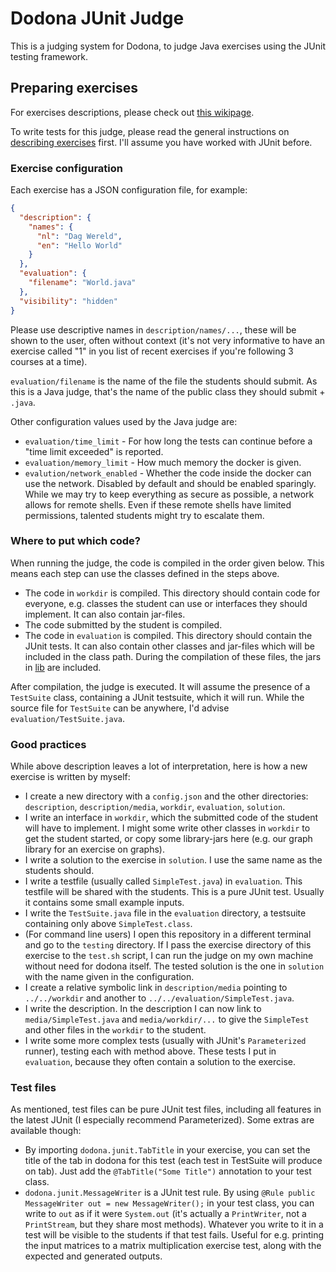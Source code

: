 
# Dodona JUnit Judge

This is a judging system for Dodona, to judge Java exercises using the JUnit testing framework.

## Preparing exercises

For exercises descriptions, please check out [this wikipage](https://github.ugent.be/dodona/dodona/wiki/exercise-description-templates).

To write tests for this judge, please read the general instructions on [describing exercises](https://github.ugent.be/dodona/dodona/wiki/exercise-repositories) first. I'll assume you have worked with JUnit before.

### Exercise configuration

Each exercise has a JSON configuration file, for example:

```json
{
  "description": {
    "names": {
      "nl": "Dag Wereld",
      "en": "Hello World"
    }
  },
  "evaluation": {
    "filename": "World.java"
  },
  "visibility": "hidden"
}
```

Please use descriptive names in `description/names/...`, these will be shown to the user, often without context (it's not very informative to have an exercise called "1" in you list of recent exercises if you're following 3 courses at a time).

`evaluation/filename` is the name of the file the students should submit. As this is a Java judge, that's the name of the public class they should submit + `.java`.

Other configuration values used by the Java judge are:
- `evaluation/time_limit` - For how long the tests can continue before a "time limit exceeded" is reported.
- `evaluation/memory_limit` - How much memory the docker is given.
- `evalution/network_enabled` - Whether the code inside the docker can use the network. Disabled by default and should be enabled sparingly. While we may try to keep everything as secure as possible, a network allows for remote shells. Even if these remote shells have limited permissions, talented students might try to escalate them. 

### Where to put which code?

When running the judge, the code is compiled in the order given below. This means each step can use the classes defined in the steps above.

- The code in `workdir` is compiled. This directory should contain code for everyone, e.g. classes the student can use or interfaces they should implement. It can also contain jar-files.
- The code submitted by the student is compiled.
- The code in `evaluation` is compiled. This directory should contain the JUnit tests. It can also contain other classes and jar-files which will be included in the class path. During the compilation of these files, the jars in [lib](lib) are included.

After compilation, the judge is executed. It will assume the presence of a `TestSuite` class, containing a JUnit testsuite, which it will run. While the source file for `TestSuite` can be anywhere, I'd advise `evaluation/TestSuite.java`.

### Good practices

While above description leaves a lot of interpretation, here is how a new exercise is written by myself:

- I create a new directory with a `config.json` and the other directories: `description`, `description/media`, `workdir`, `evaluation`, `solution`.
- I write an interface in `workdir`, which the submitted code of the student will have to implement. I might some write other classes in `workdir` to get the student started, or copy some library-jars here (e.g. our graph library for an exercise on graphs).
- I write a solution to the exercise in `solution`. I use the same name as the students should.
- I write a testfile (usually called `SimpleTest.java`) in `evaluation`. This testfile will be shared with the students. This is a pure JUnit test. Usually it contains some small example inputs.
- I write the `TestSuite.java` file in the `evaluation` directory, a testsuite containing only above `SimpleTest.class`.
- (For command line users) I open this repository in a different terminal and go to the `testing` directory. If I pass the exercise directory of this exercise to the `test.sh` script, I can run the judge on my own machine without need for dodona itself. The tested solution is the one in `solution` with the name given in the configuration.
- I create a relative symbolic link in `description/media` pointing to `../../workdir` and another to `../../evaluation/SimpleTest.java`.
- I write the description. In the description I can now link to `media/SimpleTest.java` and `media/workdir/...` to give the `SimpleTest` and other files in the `workdir` to the student.
- I write some more complex tests (usually with JUnit's `Parameterized` runner), testing each with method above. These tests I put in `evaluation`, because they often contain a solution to the exercise.

### Test files

As mentioned, test files can be pure JUnit test files, including all features in the latest JUnit (I especially recommend Parameterized). Some extras are available though:

- By importing `dodona.junit.TabTitle` in your exercise, you can set the title of the tab in dodona for this test (each test in TestSuite will produce on tab). Just add the `@TabTitle("Some Title")` annotation to your test class.
- `dodona.junit.MessageWriter` is a JUnit test rule. By using `@Rule public MessageWriter out = new MessageWriter();` in your test class, you can write to `out` as if it were `System.out` (it's actually a `PrintWriter`, not a `PrintStream`, but they share most methods). Whatever you write to it in a test will be visible to the students if that test fails. Useful for e.g. printing the input matrices to a matrix multiplication exercise test, along with the expected and generated outputs.

